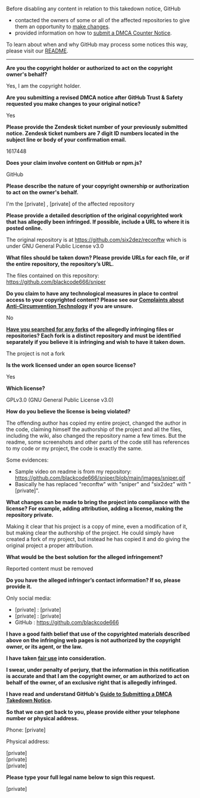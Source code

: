 Before disabling any content in relation to this takedown notice, GitHub
- contacted the owners of some or all of the affected repositories to give them an opportunity to [make changes](https://docs.github.com/en/github/site-policy/dmca-takedown-policy#a-how-does-this-actually-work).
- provided information on how to [submit a DMCA Counter Notice](https://docs.github.com/en/articles/guide-to-submitting-a-dmca-counter-notice).

To learn about when and why GitHub may process some notices this way, please visit our [README](https://github.com/github/dmca/blob/master/README.md#anatomy-of-a-takedown-notice).

---

**Are you the copyright holder or authorized to act on the copyright owner's behalf?**

Yes, I am the copyright holder.

**Are you submitting a revised DMCA notice after GitHub Trust & Safety requested you make changes to your original notice?**

Yes

**Please provide the Zendesk ticket number of your previously submitted notice. Zendesk ticket numbers are 7 digit ID numbers located in the subject line or body of your confirmation email.**

1617448

**Does your claim involve content on GitHub or npm.js?**

GitHub

**Please describe the nature of your copyright ownership or authorization to act on the owner's behalf.**

I'm the [private] , [private] of the affected repository

**Please provide a detailed description of the original copyrighted work that has allegedly been infringed. If possible, include a URL to where it is posted online.**

The original repository is at https://github.com/six2dez/reconftw which is under GNU General Public License v3.0

**What files should be taken down? Please provide URLs for each file, or if the entire repository, the repository’s URL.**

The files contained on this repository: https://github.com/blackcode666/sniper

**Do you claim to have any technological measures in place to control access to your copyrighted content? Please see our <a href="https://docs.github.com/articles/guide-to-submitting-a-dmca-takedown-notice#complaints-about-anti-circumvention-technology">Complaints about Anti-Circumvention Technology</a> if you are unsure.**

No

**<a href="https://docs.github.com/articles/dmca-takedown-policy#b-what-about-forks-or-whats-a-fork">Have you searched for any forks</a> of the allegedly infringing files or repositories? Each fork is a distinct repository and must be identified separately if you believe it is infringing and wish to have it taken down.**

The project is not a fork

**Is the work licensed under an open source license?**

Yes

**Which license?**

GPLv3.0 (GNU General Public License v3.0)

**How do you believe the license is being violated?**

The offending author has copied my entire project, changed the author in the code, claiming himself the authorship of the project and all the files, including the wiki, also changed the repository name a few times. But the readme, some screenshots and other parts of the code still has references to my code or my project, the code is exactly the same.

Some evidences:

- Sample video on readme is from my repository: https://github.com/blackcode666/sniper/blob/main/images/sniper.gif  
- Basically he has replaced "reconftw" with "sniper" and "six2dez" with "[private]". 

**What changes can be made to bring the project into compliance with the license? For example, adding attribution, adding a license, making the repository private.**

Making it clear that his project is a copy of mine, even a modification of it, but making clear the authorship of the project. He could simply have created a fork of my project, but instead he has copied it and do giving the original project a proper attribution.

**What would be the best solution for the alleged infringement?**

Reported content must be removed

**Do you have the alleged infringer’s contact information? If so, please provide it.**

Only social media:
- [private] : [private]  
- [private] : [private]  
- GitHub : https://github.com/blackcode666

**I have a good faith belief that use of the copyrighted materials described above on the infringing web pages is not authorized by the copyright owner, or its agent, or the law.**

**I have taken <a href="https://www.lumendatabase.org/topics/22">fair use</a> into consideration.**

**I swear, under penalty of perjury, that the information in this notification is accurate and that I am the copyright owner, or am authorized to act on behalf of the owner, of an exclusive right that is allegedly infringed.**

**I have read and understand GitHub's <a href="https://docs.github.com/articles/guide-to-submitting-a-dmca-takedown-notice/">Guide to Submitting a DMCA Takedown Notice</a>.**

**So that we can get back to you, please provide either your telephone number or physical address.**

Phone: [private]

Physical address:

[private]  
[private]  
[private]  

**Please type your full legal name below to sign this request.**

[private]  
